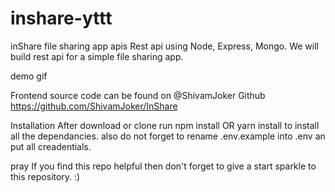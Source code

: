 # inshare-yttt

inShare file sharing app apis
Rest api using Node, Express, Mongo. We will build rest api for a simple file sharing app.

demo gif

Frontend source code can be found on @ShivamJoker Github
https://github.com/ShivamJoker/InShare

Installation
After download or clone run npm install OR yarn install to install all the dependancies. also do not forget to rename .env.example into .env an put all creadentials.

pray If you find this repo helpful then don't forget to give a start sparkle to this repository. :)
